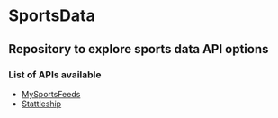 # SportsData
## Repository to explore sports data API options

### List of APIs available
-  [MySportsFeeds](https://www.mysportsfeeds.com/)
-  [Stattleship](http://developers.stattleship.com/#basketball-play-by-play)
